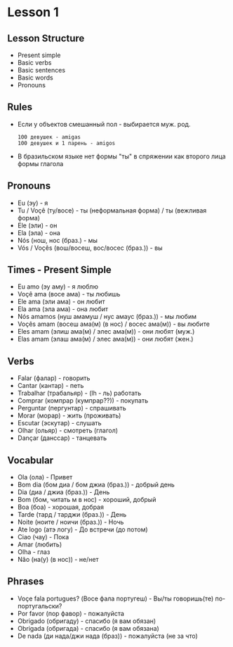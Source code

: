 # Lesson 1

## Lesson Structure

- Present simple
- Basic verbs
- Basic sentences
- Basic words
- Pronouns

## Rules

- Если у объектов смешанный пол - выбирается муж. род.
  ```
  100 девушек - amigas
  100 девушек и 1 парень - amigos
  ```

- В бразильском языке нет формы "ты" в спряжении как второго лица формы глагола

## Pronouns

- Eu (эу) - я
- Tu / Voçê (ту/восе) - ты (неформальная форма) / ты (вежливая форма)
- Ele (эли) - он
- Ela (эла) - она
- Nós (нош, нос (браз.) - мы
- Vós / Voçês (вош/восеш, вос/восес (браз.)) - вы


## Times - Present Simple

- Eu amo (эу аму) - я люблю
- Voçê ama (восе ама) - ты любишь
- Ele ama (эли ама) - он любит
- Ela ama (эла ама) - она любит
- Nós amamos (нуш амамуш / нус амаус (браз.)) - мы любим
- Voçês amam (восеш ама(м) (в нос) / восес ама(м)) - вы любите
- Eles amam (элиш ама(м) / элес ама(м)) - они любят (муж.)
- Elas amam (элаш ама(м) / элес ама(м)) - они любят (жен.)



## Verbs

- Falar (фалар) - говорить
- Cantar (кантар) - петь
- Trabalhar (трабальяр) - (lh - ль) работать
- Comprar (компрар (кумпрар??)) - покупать
- Perguntar (пергунтар) - спрашивать 
- Morar (морар) - жить (проживать)
- Escutar (эскутар) - слушать
- Olhar (ольяр) - смотреть (глагол)
- Dançar (данссар) - танцевать

## Vocabular

- Ola (ола) - Привет
- Bom dia (бом диа / бом джиа (браз.)) - добрый день
- Dia (диа / джиа (браз.)) - День
- Bom (бом, читать м в нос) - хороший, добрый
- Boa (боа) - хорошая, добрая 
- Tarde (тард / тарджи (браз.)) - День
- Noite (ноите / ноичи (браз.)) - Ночь
- Ate logo (атэ логу) - До встречи (до потом)
- Ciao (чау) - Пока
- Amar (любить)
- Olha - глаз
- Não (на(у) (в нос)) - не/нет

## Phrases

- Voçe fala portugues? (Восе фала португеш) - Вы/ты говоришь(те) по-португальски?
- Por favor (пор фавор) - пожалуйста
- Obrigado (обригаду) - спасибо (я вам обязан)
- Obrigada (обригада) - спасибо (я вам обязана)
- De nada (ди нада/джи нада (браз)) - пожалуйста (не за что)

